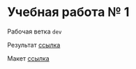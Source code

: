 # Учебная работа № 1

Рабочая ветка `dev`

Результат [ссылка](https://greedmagic.github.io/webim/build)

Макет [ссылка](https://yadi.sk/i/s74U506U8hwZ4w)
